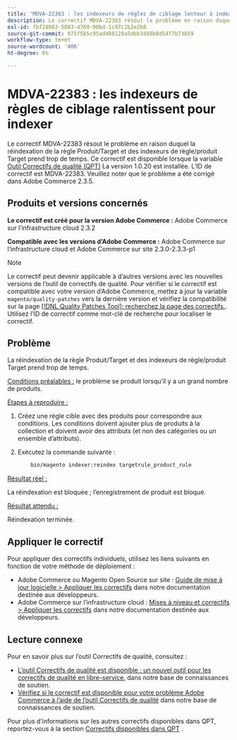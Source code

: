 ```yaml
---
title: 'MDVA-22383 : les indexeurs de règles de ciblage lenteur à indexer'
description: Le correctif MDVA-22383 résout le problème en raison duquel la réindexation de la règle Produit/Target et des indexeurs de règle/produit Target prend trop de temps. Ce correctif est disponible lorsque l’[outil de correctifs de qualité (QPT)](/help/announcements/adobe-commerce-announcements/magento-quality-patches-released-new-tool-to-self-serve-quality-patches.md) 1.0.20 est installé. L’ID de correctif est MDVA-22383. Veuillez noter que le problème a été corrigé dans Adobe Commerce 2.3.5.
exl-id: fbf28983-5883-4769-90bd-1c97c2b2e2b8
source-git-commit: 975f5b5c95ad488128a5dbb3488b8d54f7b73b59
workflow-type: tm+mt
source-wordcount: '406'
ht-degree: 0%

---
```


# MDVA-22383 : les indexeurs de règles de ciblage ralentissent pour indexer

Le correctif MDVA-22383 résout le problème en raison duquel la réindexation de la règle Produit/Target et des indexeurs de règle/produit Target prend trop de temps. Ce correctif est disponible lorsque la variable [Outil Correctifs de qualité (QPT)](/help/announcements/adobe-commerce-announcements/magento-quality-patches-released-new-tool-to-self-serve-quality-patches.md) La version 1.0.20 est installée. L’ID de correctif est MDVA-22383. Veuillez noter que le problème a été corrigé dans Adobe Commerce 2.3.5.

## Produits et versions concernés

**Le correctif est créé pour la version Adobe Commerce :** Adobe Commerce sur l’infrastructure cloud 2.3.2

**Compatible avec les versions d’Adobe Commerce :** Adobe Commerce sur l’infrastructure cloud et Adobe Commerce sur site 2.3.0-2.3.3-p1

>[!NOTE]
>
>Le correctif peut devenir applicable à d’autres versions avec les nouvelles versions de l’outil de correctifs de qualité. Pour vérifier si le correctif est compatible avec votre version d’Adobe Commerce, mettez à jour la variable `magento/quality-patches` vers la dernière version et vérifiez la compatibilité sur la page [[!DNL Quality Patches Tool]: recherchez la page des correctifs.](https://devdocs.magento.com/quality-patches/tool.html#patch-grid). Utilisez l’ID de correctif comme mot-clé de recherche pour localiser le correctif.

## Problème

La réindexation de la règle Produit/Target et des indexeurs de règle/produit Target prend trop de temps.

<u>Conditions préalables :</u> le problème se produit lorsqu’il y a un grand nombre de produits.

<u>Étapes à reproduire :</u>

1. Créez une règle cible avec des produits pour correspondre aux conditions. Les conditions doivent ajouter plus de produits à la collection et doivent avoir des attributs (et non des catégories ou un ensemble d’attributs).
1. Exécutez la commande suivante :

   ```bash
       bin/magento indexer:reindex targetrule_product_rule
   ```

<u>Résultat réel :</u>

La réindexation est bloquée ; l’enregistrement de produit est bloqué.

<u>Résultat attendu :</u>

Réindexation terminée.

## Appliquer le correctif

Pour appliquer des correctifs individuels, utilisez les liens suivants en fonction de votre méthode de déploiement :

* Adobe Commerce ou Magento Open Source sur site : [Guide de mise à jour logicielle > Appliquer les correctifs](https://devdocs.magento.com/guides/v2.4/comp-mgr/patching/mqp.html) dans notre documentation destinée aux développeurs.
* Adobe Commerce sur l’infrastructure cloud : [Mises à niveau et correctifs > Appliquer les correctifs](https://devdocs.magento.com/cloud/project/project-patch.html) dans notre documentation destinée aux développeurs.

## Lecture connexe

Pour en savoir plus sur l’outil Correctifs de qualité, consultez :

* [L’outil Correctifs de qualité est disponible : un nouvel outil pour les correctifs de qualité en libre-service.](/help/announcements/adobe-commerce-announcements/magento-quality-patches-released-new-tool-to-self-serve-quality-patches.md) dans notre base de connaissances de soutien.
* [Vérifiez si le correctif est disponible pour votre problème Adobe Commerce à l’aide de l’outil Correctifs de qualité](/help/support-tools/patches-available-in-qpt-tool/check-patch-for-magento-issue-with-magento-quality-patches.md) dans notre base de connaissances de soutien.

Pour plus d’informations sur les autres correctifs disponibles dans QPT, reportez-vous à la section [Correctifs disponibles dans QPT](https://support.magento.com/hc/en-us/sections/360010506631-Patches-available-in-MQP-tool-) .
